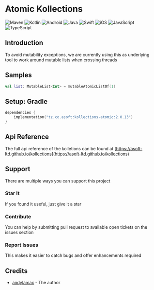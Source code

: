 # Atomic Kollections

![Maven](https://img.shields.io/maven-central/v/tz.co.asoft/kollections-atomic/unspecified?style=for-the-badge)
![Kotlin](https://img.shields.io/badge/kotlin-multiplatform-blue?style=for-the-badge&logo=kotlin&logoColor=white)
![Android](https://img.shields.io/badge/Android-3DDC84?style=for-the-badge&logo=android&logoColor=white)
![Java](https://img.shields.io/badge/java-%23ED8B00.svg?style=for-the-badge&logo=&logoColor=white)
![Swift](https://img.shields.io/badge/swift-F54A2A?style=for-the-badge&logo=swift&logoColor=white)
![iOS](https://img.shields.io/badge/iOS-000000?style=for-the-badge&logo=ios&logoColor=white)
![JavaScript](https://img.shields.io/badge/javascript-%23323330.svg?style=for-the-badge&logo=javascript&logoColor=%23F7DF1E)
![TypeScript](https://img.shields.io/badge/typescript-%23007ACC.svg?style=for-the-badge&logo=typescript&logoColor=white)

## Introduction

To avoid mutability exceptions, we are currently using this as underlying tool to work around mutable lists when
crossing threads

## Samples

```kotlin
val list: MutableList<Int> = mutableAtomicListOf(1)
```

## Setup: Gradle

```kotlin
dependencies {
    implementation("tz.co.asoft:kollections-atomic:2.0.13")
}
```

## Api Reference
The full api reference of the kolletions can be found at [https://asoft-ltd.github.io/kollections](https://asoft-ltd.github.io/kollections)

## Support

There are multiple ways you can support this project

### Star It

If you found it useful, just give it a star

### Contribute

You can help by submitting pull request to available open tickets on the issues section

### Report Issues

This makes it easier to catch bugs and offer enhancements required

## Credits

- [andylamax](https://github.com/andylamax) - The author